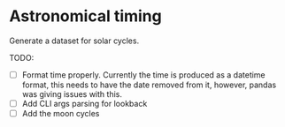 # Astronomical timing

Generate a dataset for solar cycles.

TODO:
- [ ] Format time properly. Currently the time is produced as a datetime format, this needs to have the date removed from it, however, pandas was giving issues with this.
- [ ] Add CLI args parsing for lookback
- [ ] Add the moon cycles